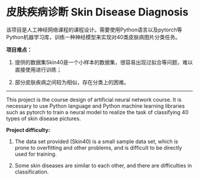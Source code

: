 # 皮肤疾病诊断 Skin Disease Diagnosis  

该项目是人工神经网络课程的课程设计。需要使用Python语言以及pytorch等Python机器学习库，训练一种神经模型来实现对40类皮肤病图片分类任务。

**项目难点：**

1. 提供的数据集Skin40是一个小样本的数据集，很容易出现过拟合等问题，难以直接使用进行训练；

2. 部分皮肤疾病之间较为相似，存在分类上的困难。

------

This project is the course design of artificial neural network course. It is necessary to use Python language and Python machine learning libraries such as pytorch to train a neural model to realize the task of classifying 40 types of skin disease pictures.

**Project difficulty:**

1. The data set provided (Skin40) is a small sample data set, which is prone to overfitting and other problems, and is difficult to be directly used for training.

2. Some skin diseases are similar to each other, and there are difficulties in classification.